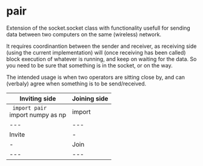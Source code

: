 # pair

Extension of the socket.socket class with functionality usefull for sending data between two computers on the same (wireless) network.
    
It requires coordinantion between the sender and receiver, as receiving side (using the current implementation) will (once receiving has been called) block execution of whatever is running, and keep on waiting for the data. So you need to be sure that something is in the socket, or on the way.

The intended usage is when two operators are sitting close by, and can (verbaly) agree when something is to be send/received.


| Inviting side   | Joining side  |
|---|---|
|  <code> import pair</code> <br/>import numpy as np  | import  |
|---|---|
|  Invite | -  |
|  - | Join  |
|---|---|
